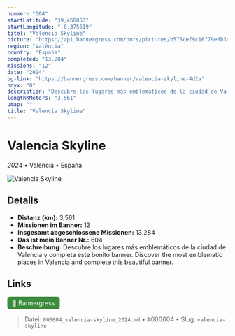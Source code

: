 ```yaml
---
nummer: "604"
startLatitude: "39,466853"
startLongitude: "-0,375619"
titel: "Valencia Skyline"
picture: "https://api.bannergress.com/bnrs/pictures/b575cef9c16f79e0b3d1fcb32ac87cf0"
region: "València"
country: "España"
completed: "13.284"
missions: "12"
date: "2024"
bg-link: "https://bannergress.com/banner/valencia-skyline-4d2a"
onyx: "0"
description: "Descubre los lugares más emblemáticos de la ciudad de Valencia y completa este bonito banner.\nDiscover the most emblematic places in Valencia and complete this beautiful banner."
lengthKMeters: "3,561"
umap: ""
title: "Valencia Skyline"
---
```

# Valencia Skyline

*2024* • València • España

![Valencia Skyline](https://api.bannergress.com/bnrs/pictures/b575cef9c16f79e0b3d1fcb32ac87cf0)

## Details
- **Distanz (km):** 3,561
- **Missionen im Banner:** 12
- **Insgesamt abgeschlossene Missionen:** 13.284
- **Das ist mein Banner Nr.:** 604
- **Beschreibung:** Descubre los lugares más emblemáticos de la ciudad de Valencia y completa este bonito banner.
Discover the most emblematic places in Valencia and complete this beautiful banner.


## Links
<div style="margin-top: 0.5em;">
<a href="https://bannergress.com/banner/valencia-skyline-4d2a" target="_blank" style="display:inline-block;margin-right:8px;padding:6px 12px;background-color:#3c8b3c;color:white;text-decoration:none;border-radius:6px;">🔗 Bannergress</a>

</div>


> Datei: `000604_valencia-skyline_2024.md` • #000604 • Slug: `valencia-skyline`

